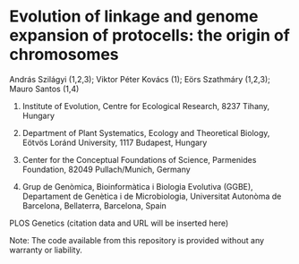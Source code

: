 # Evolution of linkage and genome expansion of protocells: the origin of chromosomes

András Szilágyi (1,2,3); Viktor Péter Kovács (1); Eörs Szathmáry (1,2,3); Mauro Santos (1,4)

1. Institute of Evolution, Centre for Ecological Research, 8237 Tihany, Hungary

2. Department of Plant Systematics, Ecology and Theoretical Biology, Eötvös Loránd University, 1117 Budapest, Hungary

3. Center for the Conceptual Foundations of Science, Parmenides Foundation, 82049 Pullach/Munich, Germany

4. Grup de Genòmica, Bioinformàtica i Biologia Evolutiva (GGBE), Departament de Genètica i de Microbiologia, Universitat Autonòma de Barcelona, Bellaterra, Barcelona, Spain


PLOS Genetics (citation data and URL will be inserted here)

Note: The code available from this repository is provided without any warranty or liability.
